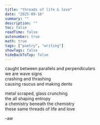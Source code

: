 ```yaml
---
title: "threads of life & love"
date: "2025-09-16"
summary: ""
description: ""
toc: false
readTime: false
autonumber: true
math: true
tags: ["poetry", "writing"]
showTags: false
hideBackToTop: false
---
```


caught between parallels and perpendiculars  
we are wave signs  
crashing and thrashing  
causing raucus and making dents  
  
metal scraped, glass crunching  
the all shaping entropy  
a chemistry beneath the chemistry  
these same threads of life and love  


-aw